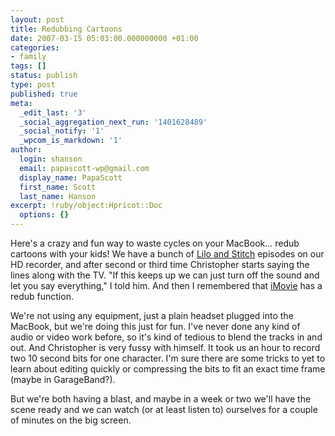 ```yaml
---
layout: post
title: Redubbing Cartoons
date: 2007-03-15 05:03:00.000000000 +01:00
categories:
- family
tags: []
status: publish
type: post
published: true
meta:
  _edit_last: '3'
  _social_aggregation_next_run: '1401628489'
  _social_notify: '1'
  _wpcom_is_markdown: '1'
author:
  login: shanson
  email: papascott-wp@gmail.com
  display_name: PapaScott
  first_name: Scott
  last_name: Hanson
excerpt: !ruby/object:Hpricot::Doc
  options: {}
---
```

<p>Here's a crazy and fun way to waste cycles on your MacBook... redub cartoons with your kids! We have a bunch of <a href="http://en.wikipedia.org/wiki/Lilo_%26_Stitch:_The_Series">Lilo and Stitch</a> episodes on our HD recorder, and after second or third time Christopher starts saying the lines along with the TV. "If this keeps up we can just turn off the sound and let you say everything," I told him. And then I remembered that <a href="http://www.apple.com/ilife/imovie/">iMovie</a> has a redub function.</p>
<p>We're not using any equipment, just a plain headset plugged into the MacBook, but we're doing this just for fun. I've never done any kind of audio or video work before, so it's kind of tedious to blend the tracks in and out. And Christopher is very fussy with himself. It took us an hour to record two 10 second bits for one character. I'm sure there are some tricks to yet to learn about editing quickly or compressing the bits to fit an exact time frame (maybe in GarageBand?).</p>
<p>But we're both having a blast, and maybe in a week or two we'll have the scene ready and we can watch (or at least listen to) ourselves for a couple of minutes on the big screen.</p>
